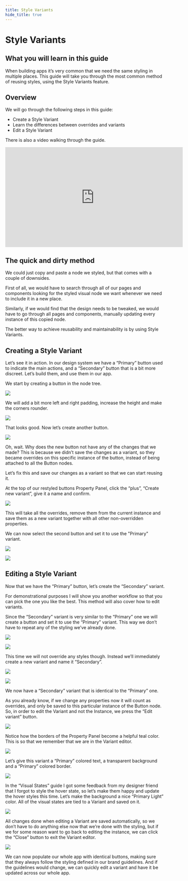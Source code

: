 ```yaml
---
title: Style Variants
hide_title: true
---
```


# Style Variants

## What you will learn in this guide

When building apps it’s very common that we need the same styling in multiple places. This guide will take you through the most common method of reusing styles, using the Style Variants feature.

## Overview

We will go through the following steps in this guide:

-   Create a Style Variant
-   Learn the differences between overrides and variants
-   Edit a Style Variant

There is also a video walking through the guide.

<iframe width="560" height="315" src="https://www.youtube-nocookie.com/embed/zFF8hoC-JM8" title="YouTube video player" frameBorder="0" allow="accelerometer; autoplay; clipboard-write; encrypted-media; gyroscope; picture-in-picture" allowFullScreen></iframe>

## The quick and dirty method

We could just copy and paste a node we styled, but that comes with a couple of downsides.

First of all, we would have to search through all of our pages and components looking for the styled visual node we want whenever we need to include it in a new place.

Similarly, if we would find that the design needs to be tweaked, we would have to go through all pages and components, manually updating every instance of this copied node.

The better way to achieve reusability and maintainability is by using Style Variants.

## Creating a Style Variant

Let’s see it in action. In our design system we have a “Primary” button used to indicate the main actions, and a “Secondary” button that is a bit more discreet. Let’s build them, and use them in our app.

We start by creating a button in the node tree.

<div className="ndl-image-with-background">

![](/docs/guides/user-interfaces/style-variants/create-button.png)

</div>

We will add a bit more left and right padding, increase the height and make the corners rounder.

<div className="ndl-image-with-background">

![](/docs/guides/user-interfaces/style-variants/button.png)

</div>

That looks good. Now let’s create another button.

<div className="ndl-image-with-background s">

![](/docs/guides/user-interfaces/style-variants/second-button.png)

</div>

Oh, wait. Why does the new button not have any of the changes that we made? This is because we didn’t save the changes as a variant, so they became overrides on this specific instance of the button, instead of being attached to all the Button nodes.

Let’s fix this and save our changes as a variant so that we can start reusing it.

At the top of our restyled buttons Property Panel, click the “plus”, “Create new variant”, give it a name and confirm.

<div className="ndl-image-with-background l">

![](/docs/guides/user-interfaces/style-variants/create-variant.png)

</div>

This will take all the overrides, remove them from the current instance and save them as a new variant together with all other non-overridden properties.

We can now select the second button and set it to use the "Primary" variant.

<div className="ndl-image-with-background l">

![](/docs/guides/user-interfaces/style-variants/set-variant.png)

</div>

<div className="ndl-image-with-background s">

![](/docs/guides/user-interfaces/style-variants/styled-buttons.png)

</div>

## Editing a Style Variant

Now that we have the “Primary” button, let’s create the “Secondary” variant.

For demonstrational purposes I will show you another workflow so that you can pick the one you like the best. This method will also cover how to edit variants.

Since the “Secondary” variant is very similar to the “Primary” one we will create a button and set it to use the “Primary” variant. This way we don’t have to repeat any of the styling we’ve already done.

<div className="ndl-image-with-background l">

![](/docs/guides/user-interfaces/style-variants/set-variant.png)

</div>

<div className="ndl-image-with-background s">

![](/docs/guides/user-interfaces/style-variants/styled-buttons.png)

</div>

This time we will not override any styles though. Instead we’ll immediately create a new variant and name it “Secondary”.

<div className="ndl-image-with-background l">

![](/docs/guides/user-interfaces/style-variants/new-variant.png)

![](/docs/guides/user-interfaces/style-variants/name-new-variant.png)

</div>

We now have a “Secondary” variant that is identical to the “Primary” one.

As you already know, if we change any properties now it will count as overrides, and only be saved to this particular instance of the Button node. So, in order to edit the Variant and not the Instance, we press the “Edit variant” button.

<div className="ndl-image-with-background">

![](/docs/guides/user-interfaces/style-variants/edit-variant.png)

</div>

Notice how the borders of the Property Panel become a helpful teal color. This is so that we remember that we are in the Variant editor.

<div className="ndl-image-with-background">

![](/docs/guides/user-interfaces/style-variants/helpful-teal.png)

</div>

Let’s give this variant a “Primary” colored text, a transparent background and a “Primary” colored border.

<div className="ndl-image-with-background s">

![](/docs/guides/user-interfaces/style-variants/two-buttons.png)

</div>

In the “Visual States” guide I got some feedback from my designer friend that I forgot to style the hover state, so let’s make them happy and update the hover styles this time. Let’s make the background a nice “Primary Light” color. All of the visual states are tied to a Variant and saved on it.

<div className="ndl-image-with-background">

![](/docs/guides/user-interfaces/style-variants/visual-state.png)

</div>

All changes done when editing a Variant are saved automatically, so we don’t have to do anything else now that we’re done with the styling, but if we for some reason want to go back to editing the instance, we can click the “Close” button to exit the Variant editor.

<div className="ndl-image-with-background">

![](/docs/guides/user-interfaces/style-variants/close.png)

</div>

We can now populate our whole app with identical buttons, making sure that they always follow the styling defined in our brand guidelines. And if the guidelines would change, we can quickly edit a variant and have it be updated across our whole app.
